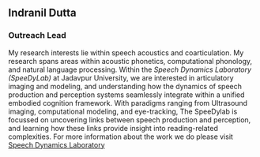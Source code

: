 ## **Indranil Dutta**

### Outreach Lead

My research interests lie within speech acoustics and coarticulation. My research spans areas within acoustic phonetics, computational phonology, and natural language processing. Within the _Speech Dynamics Laboratory (SpeeDyLab)_ at Jadavpur University, we are interested in articulatory imaging and modeling, and understanding how the dynamics of speech production and perception systems seamlessly integrate within a unified embodied cognition framework. With paradigms ranging from Ultrasound imaging, computational modeling, and eye-tracking, The SpeeDylab is focussed on uncovering links between speech production and perception, and learning how these links provide insight into reading-related complexities. For more information about the work we do please visit [Speech Dynamics Laboratory](https://duttalab.github.io/)

